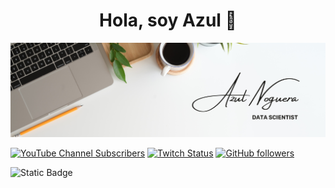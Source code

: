 <div align="center">
<h1 align="center">Hola, soy Azul</a> 👋</h1>
</div>
<img src="img/banner.png">

[![YouTube Channel Subscribers](https://img.shields.io/youtube/channel/subscribers/UCIjEgHA1vatSR2K4rfcdNRg?style=social)](https://youtube.com/aristidevs?sub_confirmation=1)
[![Twitch Status](https://img.shields.io/twitch/status/aristidevs?style=social)](https://www.twitch.tv/aristidevs)
[![GitHub followers](https://img.shields.io/github/followers/arisguimera?style=social)](https://github.com/ArisGuimera)

![Static Badge](https://img.shields.io/badge/Linkedin-green?style=flat&logo=linkedin&logoColor=white&color=0B66C2&link=https%3A%2F%2Fwww.linkedin.com%2Fin%2Fazul-noguera-95021b237%2F)
